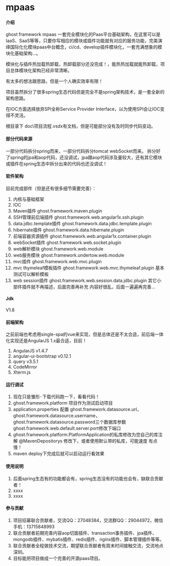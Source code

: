 # mpaas

#### 介绍
ghost framework mpaas 一套完全模块化的Paas平台基础架构，在这里可以是IaaS、SaaS等等，只要你写相应的模块或插件功能就有对应的服务功能，完美演绎国际化化模块paas中台概念，ci/cd、develop插件模块化，一套充满想象的模块化基础架构...。

模块化与插件热加载热卸载，热卸载部分还没完成！，能热热加载就能热卸载，项目总体模块化架构已经非常清晰。

有太多的想法跟思路，但是一个人确实效率有限！

项目虽然拆分了很多spring生态代码但是完全不是spring架构技术，是一套全新的架构思路。

在IOC方面选择放弃SPI全称Service Provider Interface，以为使用SPI会让IOC变得不灵活。

根目录下 doc\项目流程.vsdx有文档，但是可能部分没有及时同步代码变动。

#### 部分代码来源

一部分代码拆分spring而来，一部分代码拆分tomcat webSocket而来。
拆分好了spring的jpa和aop代码，还没调试，jpa跟aop代码涉及量较大，还有其它模块或插件在spring生态中拆分出来的代码也还没调试！

#### 软件架构

目前完成部件（但是还有很多细节需要完善）：
1.  内核与基础框架
2.  IOC
3.  Maven插件 ghost.framework.maven.plugin
4.  SSH管理前后端插件 ghost.framework.web.angular1x.ssh.plugin
5.  data.jdbc.template插件 ghost.framework.data.jdbc.template.plugin
6.  hibernate插件 ghost.framework.data.hibernate.plugin
7.  前端容器资源插件 ghost.framework.web.angular1x.container.plugin
8.  webSocket插件 ghost.framework.web.socket.plugin
9.  web解析模块 ghost.framework.web.module
10. web服务模块 ghost.framework.undertow.web.module
11. mvc插件 ghost.framework.web.mvc.plugin
12. mvc thymeleaf模板插件 ghost.framework.web.mvc.thymeleaf.plugin 基本测试可以解析模板
13. web session插件 ghost.framework.web.session.data.jdbc.plugin
其它小部件插件就不再描述，后面完善再补充
内容好很乱，后面一遍遍再完善...

#### Jdk

V1.8

#### 前端架构

之前前端也考虑用single-spa的vue来实现，但是总体还是不太合适，前后端一体化实现还是AngularJS 1.x最合适，目前！

1. AngularJS v1.4.7
2. angular-ui-bootstrap v0.12.1
3. query v3.5.1
4. CodeMirror 
5. Xterm.js

#### 运行调试

1.  现在只是雏形··下载代码跑一下，看看代码！
2.  ghost.framework.platform 项目作为测试启动项目
3.  application.properties 配置 ghost.framework.datasource.url，ghost.framework.datasource.username， 
    ghost.framework.datasource.password三个数据库参数
    ghost.framework.web.default.server.port修改下端口
4.  ghost.framework.platform.PlatformApplication的私库修改为您自己的库注解 @MavenDepositorys 修改下，或者使用默认带的私库，可能速度 
    有点慢！
5.  maven deploy下完成后就可以启动运行看效果
#### 使用说明

1.  后面spring生态有的功能都会有，spring生态没有的功能也会有，缺联合贡献者！
2.  xxxx
3.  xxxx

#### 参与贡献

1.  项目招募联合贡献者，交流QQ：27048384，交流群QQ：29044972，微信手机：13715848993
2.  联合贡献者前期完善内容aop切面插件、transaction事务插件、jpa插件、mongodb插件、mybatis插件、redis插件、nginx插件、脚本管理插件等等。
3.  联合贡献者全程做技术交流，期望联合贡献者有周末时间接触交流，交流地点深圳。
4.  目标能把项目做成一个完善的开源paas项目。
